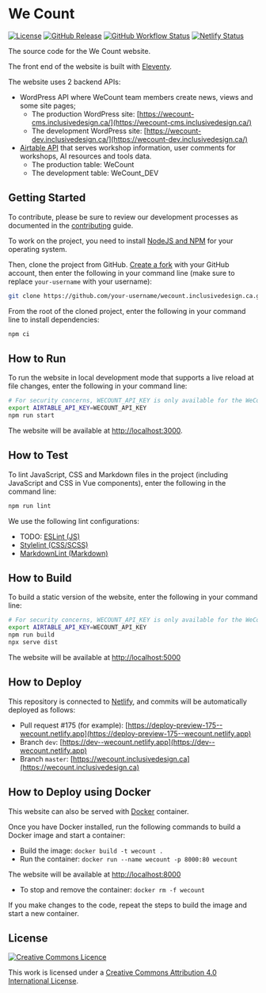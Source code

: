 # We Count

[![License](https://img.shields.io/github/license/inclusive-design/wecount.inclusivedesign.ca?style=flat-square)](https://github.com/inclusive-design/wecount.inclusivedesign.ca/blob/dev/LICENSE.md)
[![GitHub Release](https://img.shields.io/github/v/release/inclusive-design/wecount.inclusivedesign.ca?sort=semver&style=flat-square)](https://github.com/inclusive-design/wecount.inclusivedesign.ca/releases/latest)
[![GitHub Workflow Status](https://img.shields.io/github/workflow/status/inclusive-design/wecount.inclusivedesign.ca/Test%20and%20build?label=github&style=flat-square)](https://github.com/inclusive-design/wecount.inclusivedesign.ca/actions)
[![Netlify Status](https://img.shields.io/netlify/d63b3d00-fd5f-47d7-8e43-d09bf4e8eb4f?style=flat-square)](https://app.netlify.com/sites/wecount/deploys)

The source code for the We Count website.

The front end of the website is built with [Eleventy](https://11ty.dev/).

The website uses 2 backend APIs:

- WordPress API where WeCount team members create news, views and some site pages;
  - The production WordPress site: [https://wecount-cms.inclusivedesign.ca/](https://wecount-cms.inclusivedesign.ca/)
  - The development WordPress site: [https://wecount-dev.inclusivedesign.ca/](https://wecount-dev.inclusivedesign.ca/)
- [Airtable API](https://airtable.com/api) that serves workshop information, user comments for workshops, AI resources and
tools data.
  - The production table: WeCount
  - The development table: WeCount_DEV

## Getting Started

To contribute, please be sure to review our development processes as documented in the
[contributing](.github/CONTRIBUTING.md) guide.

To work on the project, you need to install [NodeJS and NPM](https://nodejs.org/en/download/) for your operating system.

Then, clone the project from GitHub. [Create a fork](https://help.github.com/en/github/getting-started-with-github/fork-a-repo)
with your GitHub account, then enter the following in your command line (make sure to replace `your-username` with your username):

```bash
git clone https://github.com/your-username/wecount.inclusivedesign.ca.git
```

From the root of the cloned project, enter the following in your command line to install dependencies:

```bash
npm ci
```

## How to Run

To run the website in local development mode that supports a live reload at file changes, enter the following in your
command line:

```bash
# For security concerns, WECOUNT_API_KEY is only available for the WeCount team members
export AIRTABLE_API_KEY=WECOUNT_API_KEY
npm run start
```

The website will be available at [http://localhost:3000](http://localhost:3000).

## How to Test

To lint JavaScript, CSS and Markdown files in the project (including JavaScript and CSS in Vue components),
enter the following in the command line:

```bash
npm run lint
```

We use the following lint configurations:

- TODO: [ESLint (JS)](https://github.com/inclusive-design/wecount.inclusivedesign.ca/blob/master/.eslintrc.js)
- [Stylelint (CSS/SCSS)](https://github.com/inclusive-design/wecount.inclusivedesign.ca/blob/master/stylelint.config.js)
- [MarkdownLint (Markdown)](https://github.com/inclusive-design/wecount.inclusivedesign.ca/blob/master/.markdownlint.json)

## How to Build

To build a static version of the website, enter the following in your command line:

```bash
# For security concerns, WECOUNT_API_KEY is only available for the WeCount team members
export AIRTABLE_API_KEY=WECOUNT_API_KEY
npm run build
npx serve dist
```

The website will be available at [http://localhost:5000](http://localhost:5000)

## How to Deploy

This repository is connected to [Netlify](https://netlify.com), and commits will be automatically deployed as follows:

- Pull request #175 (for example): [https://deploy-preview-175--wecount.netlify.app](https://deploy-preview-175--wecount.netlify.app)
- Branch `dev`: [https://dev--wecount.netlify.app](https://dev--wecount.netlify.app)
- Branch `master`: [https://wecount.inclusivedesign.ca](https://wecount.inclusivedesign.ca)

## How to Deploy using Docker

This website can also be served with [Docker](https://docs.docker.com/get-docker/) container.

Once you have Docker installed, run the following commands to build a Docker image and start a container:

- Build the image: `docker build -t wecount .`
- Run the container: `docker run --name wecount -p 8000:80 wecount`

The website will be available at [http://localhost:8000](http://localhost:8000)

- To stop and remove the container: `docker rm -f wecount`

If you make changes to the code, repeat the steps to build the image and start a new container.

## License

<a rel="license" href="http://creativecommons.org/licenses/by/4.0/">
  <img alt="Creative Commons Licence" src="https://mirrors.creativecommons.org/presskit/buttons/88x31/svg/by.svg" />
</a>

This work is licensed under a [Creative Commons Attribution 4.0 International License](http://creativecommons.org/licenses/by/4.0/).
